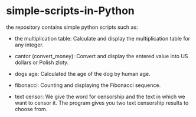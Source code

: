 # simple-scripts-in-Python

the repository contains simple python scripts such as:

- the multiplication table:
        Calculate and display the multiplication table for any integer.
        
- cantor (convert_money):
        Convert and display the entered value into US dollars or Polish zloty.
        
- dogs age:
        Calculated the age of the dog by human age.
        
- fibonacci:
        Counting and displaying the Fibonacci sequence.

- text censor:
        We give the word for censorship and the text in which we want to censor it. 
        The program gives you two text censorship results to choose from.
